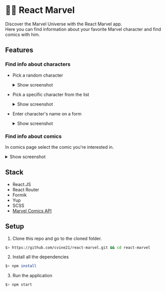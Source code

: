 # :superhero_man: React Marvel
Discover the Marvel Universe with the React Marvel app.\
Here you can find information about your favorite Marvel character and find comics with him.

## Features
### Find info about characters
- Pick a random character
  <details>
        <summary className="px-3 py-1 rounded-5 text-primary">
          Show screenshot
        </summary>
        some screenshot
  </details>

- Pick a specific character from the list
  <details>
      <summary className="px-3 py-1 rounded-5 text-primary">
        Show screenshot
      </summary>
      some screenshot
  </details>

- Enter character's name on a form
  <details>
        <summary className="px-3 py-1 rounded-5 text-primary">
          Show screenshot
        </summary>
        some screenshot
  </details>
### Find info about comics
In comics page select the comic you're interested in.
<details>
      <summary className="px-3 py-1 rounded-5 text-primary">
        Show screenshot
      </summary>
      some screenshot
</details>


## Stack
- React.JS
- React Router
- Formik
- Yup
- SCSS
- <a href="https://developer.marvel.com/">Marvel Comics API</a>

## Setup
1. Clone this repo and go to the cloned folder.
``` sh
$> https://github.com/cvine21/react-marvel.git && cd react-marvel
```
2. Install all the dependencies
``` sh
$> npm install
```
3. Run the application
``` sh
$> npm start
```
